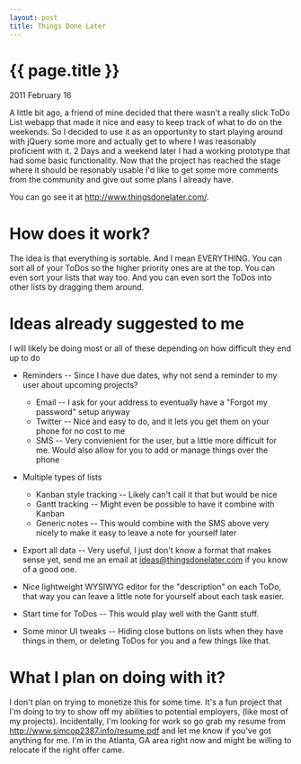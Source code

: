 ```yaml
---
layout: post
title: Things Done Later
---
```


{{ page.title }}
================

<p class="meta">2011 February 16</p>

A little bit ago, a friend of mine decided that there wasn't a really slick ToDo List webapp that made it nice and easy to keep track of what to do on the weekends.
So I decided to use it as an opportunity to start playing around with jQuery some more and actually get to where I was reasonably proficient with it.  2 Days and a weekend later I had a working prototype that had some basic functionality.
Now that the project has reached the stage where it should be resonably usable I'd like to get some more comments from the community and give out some plans I already have.

You can go see it at <a href="http://www.thingsdonelater.com/">http://www.thingsdonelater.com/</a>.


How does it work?
=================

The idea is that everything is sortable.  And I mean EVERYTHING.  You can sort all of your ToDos so the higher priority ones are at the top.  You can even sort your lists that way too.
And you can even sort the ToDos into other lists by dragging them around.


Ideas already suggested to me
=============================

I will likely be doing most or all of these depending on how difficult they end up to do

* Reminders -- Since I have due dates, why not send a reminder to my user about upcoming projects?
    * Email -- I ask for your address to eventually have a "Forgot my password" setup anyway
    * Twitter -- Nice and easy to do, and it lets you get them on your phone for no cost to me
    * SMS -- Very convienient for the user, but a little more difficult for me.  Would also allow for you to add or manage things over the phone

* Multiple types of lists
    * Kanban style tracking -- Likely can't call it that but would be nice
    * Gantt tracking -- Might even be possible to have it combine with Kanban
    * Generic notes -- This would combine with the SMS above very nicely to make it easy to leave a note for yourself later

* Export all data -- Very useful, I just don't know a format that makes sense yet, send me an email at ideas@thingsdonelater.com if you know of a good one.
* Nice lightweight WYSIWYG editor for the "description" on each ToDo, that way you can leave a little note for yourself about each task easier.
* Start time for ToDos -- This would play well with the Gantt stuff.
* Some minor UI tweaks -- Hiding close buttons on lists when they have things in them, or deleting ToDos for you and a few things like that.


What I plan on doing with it?
=============================

I don't plan on trying to monetize this for some time.  It's a fun project that I'm doing to try to show off my abilities to potential employers, (like most of my projects).  Incidentally, I'm looking for work so go grab my resume from http://www.simcop2387.info/resume.pdf and let me know if you've got anything for me.  I'm in the Atlanta, GA area right now and might be willing to relocate if the right offer came.
